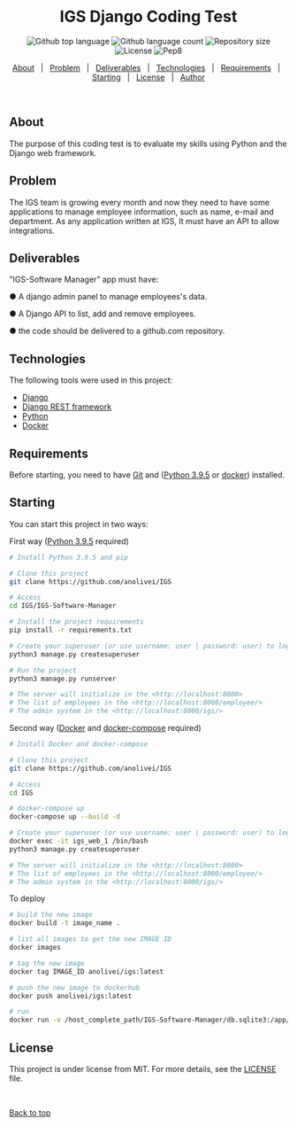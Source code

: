   &#xa0;

<h1 align="center">IGS Django Coding Test</h1>

<p align="center">
  <img alt="Github top language" src="https://img.shields.io/github/languages/top/anolivei/IGS?color=3de069">

  <img alt="Github language count" src="https://img.shields.io/github/languages/count/anolivei/IGS?color=3de069">

  <img alt="Repository size" src="https://img.shields.io/github/repo-size/anolivei/IGS?color=3de069">

  <img alt="License" src="https://img.shields.io/github/license/anolivei/IGS?color=3de069">

  <img alt="Pep8" src="https://github.com/anolivei/IGS/actions/workflows/pep8.yml/badge.svg?event=push">

</p>

<p align="center">
  <a href="#about">About</a> &#xa0; | &#xa0;
  <a href="#about">Problem</a> &#xa0; | &#xa0;
  <a href="#about">Deliverables</a> &#xa0; | &#xa0;
  <a href="#technologies">Technologies</a> &#xa0; | &#xa0;
  <a href="#requirements">Requirements</a> &#xa0; | &#xa0;
  <a href="#starting">Starting</a> &#xa0; | &#xa0;
  <a href="#license">License</a> &#xa0; | &#xa0;
  <a href="https://github.com/anolivei" target="_blank">Author</a>
</p>

<br>

## About ##

The purpose of this coding test is to evaluate my skills using Python
and the Django web framework.

## Problem ##

The IGS team is growing every month and now they need to have some applications
to manage employee information, such as name, e-mail and department.
As any application written at IGS, It must have an API to allow integrations.

## Deliverables ##

"IGS-Software Manager" app must have:

● A django admin panel to manage employees's data.

● A Django API to list, add and remove employees.

● the code should be delivered to a github.com repository.

## Technologies ##

The following tools were used in this project:

- [Django](https://www.djangoproject.com/)
- [Django REST framework](https://www.django-rest-framework.org/)
- [Python](https://www.python.org/)
- [Docker](https://www.docker.com/)

## Requirements ##

Before starting, you need to have [Git](https://git-scm.com) and ([Python 3.9.5](https://www.python.org/) or [docker](https://www.docker.com/)) installed.
## Starting ##

You can start this project in two ways:

First way ([Python 3.9.5](https://www.python.org/) required)

```bash
# Install Python 3.9.5 and pip

# Clone this project
git clone https://github.com/anolivei/IGS

# Access
cd IGS/IGS-Software-Manager

# Install the project requirements
pip install -r requirements.txt

# Create your superuser (or use username: user | password: user) to login
python3 manage.py createsuperuser

# Run the project
python3 manage.py runserver

# The server will initialize in the <http://localhost:8000>
# The list of employees in the <http://localhost:8000/employee/>
# The admin system in the <http://localhost:8000/igs/>
```

Second way ([Docker](https://docs.docker.com/get-started/) and [docker-compose](https://docs.docker.com/compose/install/) required)

```bash
# Install Docker and docker-compose

# Clone this project
git clone https://github.com/anolivei/IGS

# Access
cd IGS

# docker-compose up
docker-compose up --build -d

# Create your superuser (or use username: user | password: user) to login
docker exec -it igs_web_1 /bin/bash
python3 manage.py createsuperuser

# The server will initialize in the <http://localhost:8000>
# The list of employees in the <http://localhost:8000/employee/>
# The admin system in the <http://localhost:8000/igs/>
```

To deploy
```bash
# build the new image
docker build -t image_name .

# list all images to get the new IMAGE ID
docker images

# tag the new image
docker tag IMAGE_ID anolivei/igs:latest

# push the new image to dockerhub
docker push anolivei/igs:latest

# run
docker run -v /host_complete_path/IGS-Software-Manager/db.sqlite3:/app/db.sqlite3  -p 8000:8000 -d anolivei/igs:latest
```

## License ##

This project is under license from MIT. For more details, see the [LICENSE](LICENSE) file.


&#xa0;

<a href="#top">Back to top</a>
